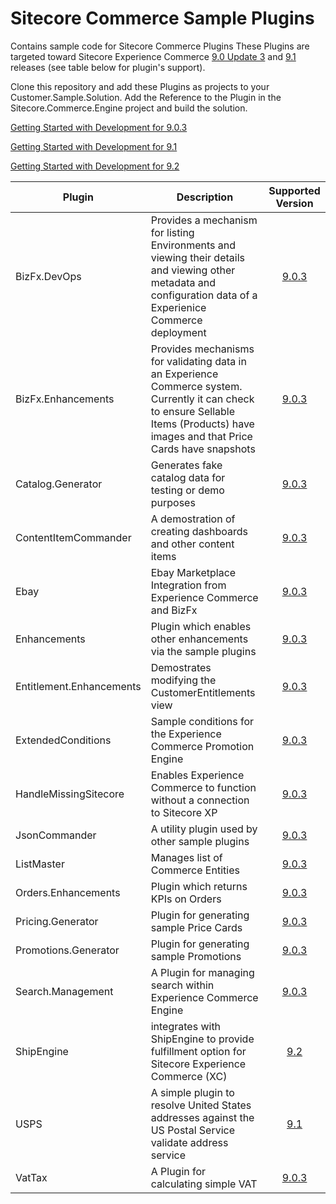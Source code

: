# Sitecore Commerce Sample Plugins
Contains sample code for Sitecore Commerce Plugins
These Plugins are targeted toward Sitecore Experience Commerce [9.0 Update 3](https://dev.sitecore.net/Downloads/Sitecore_Commerce/90/Sitecore_Experience_Commerce_90_Update3.aspx) and [9.1](https://dev.sitecore.net/Downloads/Sitecore_Commerce/91/Sitecore_Experience_Commerce_91_Initial_Release.aspx) releases (see table below for plugin's support).

Clone this repository and add these Plugins as projects to your Customer.Sample.Solution.
Add the Reference to the Plugin in the Sitecore.Commerce.Engine project and build the solution.

[Getting Started with Development for 9.0.3](https://doc.sitecore.com/developers/90/sitecore-experience-commerce/en/getting-started-with-development.html)

[Getting Started with Development for 9.1](https://doc.sitecore.com/developers/91/sitecore-experience-commerce/en/getting-started-with-development.html)

[Getting Started with Development for 9.2](https://doc.sitecore.com/developers/92/sitecore-experience-commerce/en/getting-started-with-development.html)

Plugin | Description | Supported Version
---|---|:---:
BizFx.DevOps | Provides a mechanism for listing Environments and viewing their details and viewing other metadata and configuration data of a Experienice Commerce deployment | [9.0.3](https://dev.sitecore.net/Downloads/Sitecore_Commerce/90/Sitecore_Experience_Commerce_90_Update3.aspx)
BizFx.Enhancements | Provides mechanisms for validating data in an Experience Commerce system.  Currently it can check to ensure Sellable Items (Products) have images and that Price Cards have snapshots | [9.0.3](https://dev.sitecore.net/Downloads/Sitecore_Commerce/90/Sitecore_Experience_Commerce_90_Update3.aspx)
Catalog.Generator | Generates fake catalog data for testing or demo purposes | [9.0.3](https://dev.sitecore.net/Downloads/Sitecore_Commerce/90/Sitecore_Experience_Commerce_90_Update3.aspx)
ContentItemCommander | A demostration of creating dashboards and other content items | [9.0.3](https://dev.sitecore.net/Downloads/Sitecore_Commerce/90/Sitecore_Experience_Commerce_90_Update3.aspx)
Ebay | Ebay Marketplace Integration from Experience Commerce and BizFx | [9.0.3](https://dev.sitecore.net/Downloads/Sitecore_Commerce/90/Sitecore_Experience_Commerce_90_Update3.aspx)
Enhancements | Plugin which enables other enhancements via the sample plugins | [9.0.3](https://dev.sitecore.net/Downloads/Sitecore_Commerce/90/Sitecore_Experience_Commerce_90_Update3.aspx)
Entitlement.Enhancements | Demostrates modifying the CustomerEntitlements view | [9.0.3](https://dev.sitecore.net/Downloads/Sitecore_Commerce/90/Sitecore_Experience_Commerce_90_Update3.aspx)
ExtendedConditions | Sample conditions for the Experience Commerce Promotion Engine | [9.0.3](https://dev.sitecore.net/Downloads/Sitecore_Commerce/90/Sitecore_Experience_Commerce_90_Update3.aspx)
HandleMissingSitecore | Enables Experience Commerce to function without a connection to Sitecore XP | [9.0.3](https://dev.sitecore.net/Downloads/Sitecore_Commerce/90/Sitecore_Experience_Commerce_90_Update3.aspx)
JsonCommander | A utility plugin used by other sample plugins | [9.0.3](https://dev.sitecore.net/Downloads/Sitecore_Commerce/90/Sitecore_Experience_Commerce_90_Update3.aspx)
ListMaster | Manages list of Commerce Entities | [9.0.3](https://dev.sitecore.net/Downloads/Sitecore_Commerce/90/Sitecore_Experience_Commerce_90_Update3.aspx)
Orders.Enhancements | Plugin which returns KPIs on Orders | [9.0.3](https://dev.sitecore.net/Downloads/Sitecore_Commerce/90/Sitecore_Experience_Commerce_90_Update3.aspx)
Pricing.Generator | Plugin for generating sample Price Cards | [9.0.3](https://dev.sitecore.net/Downloads/Sitecore_Commerce/90/Sitecore_Experience_Commerce_90_Update3.aspx)
Promotions.Generator | Plugin for generating sample Promotions | [9.0.3](https://dev.sitecore.net/Downloads/Sitecore_Commerce/90/Sitecore_Experience_Commerce_90_Update3.aspx)
Search.Management | A Plugin for managing search within Experience Commerce Engine | [9.0.3](https://dev.sitecore.net/Downloads/Sitecore_Commerce/90/Sitecore_Experience_Commerce_90_Update3.aspx)
ShipEngine | integrates with ShipEngine to provide fulfillment option for Sitecore Experience Commerce (XC) | [9.2](https://dev.sitecore.net/Downloads/Sitecore_Commerce/92/Sitecore_Experience_Commerce_92_Initial_Release.aspx)
USPS | A simple plugin to resolve United States addresses against the US Postal Service validate address service | [9.1](https://dev.sitecore.net/Downloads/Sitecore_Commerce/91/Sitecore_Experience_Commerce_91_Initial_Release.aspx) 
VatTax | A Plugin for calculating simple VAT | [9.0.3](https://dev.sitecore.net/Downloads/Sitecore_Commerce/90/Sitecore_Experience_Commerce_90_Update3.aspx)
